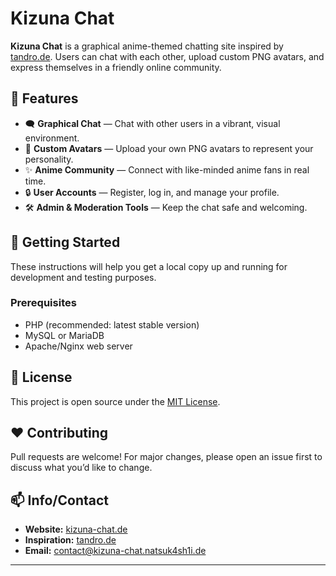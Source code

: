 # Kizuna Chat

**Kizuna Chat** is a graphical anime-themed chatting site inspired by [tandro.de](https://tandro.de). Users can chat with each other, upload custom PNG avatars, and express themselves in a friendly online community.

## 🌸 Features

* 🗨️ **Graphical Chat** — Chat with other users in a vibrant, visual environment.
* 👤 **Custom Avatars** — Upload your own PNG avatars to represent your personality.
* ✨ **Anime Community** — Connect with like-minded anime fans in real time.
* 🔒 **User Accounts** — Register, log in, and manage your profile.
* 🛠️ **Admin & Moderation Tools** — Keep the chat safe and welcoming.

## 🚀 Getting Started

These instructions will help you get a local copy up and running for development and testing purposes.

### Prerequisites

* PHP (recommended: latest stable version)
* MySQL or MariaDB
* Apache/Nginx web server



## 📜 License

This project is open source under the [MIT License](LICENSE).

## ❤️ Contributing

Pull requests are welcome! For major changes, please open an issue first to discuss what you’d like to change.

## 📫 Info/Contact

* **Website:** [kizuna-chat.de](https://kizuna-chat.de)
* **Inspiration:** [tandro.de](https://tandro.de)
* **Email:** [contact@kizuna-chat.natsuk4sh1i.de](mailto:contact@kizuna-chat.natsuk4sh1i.de)


---


